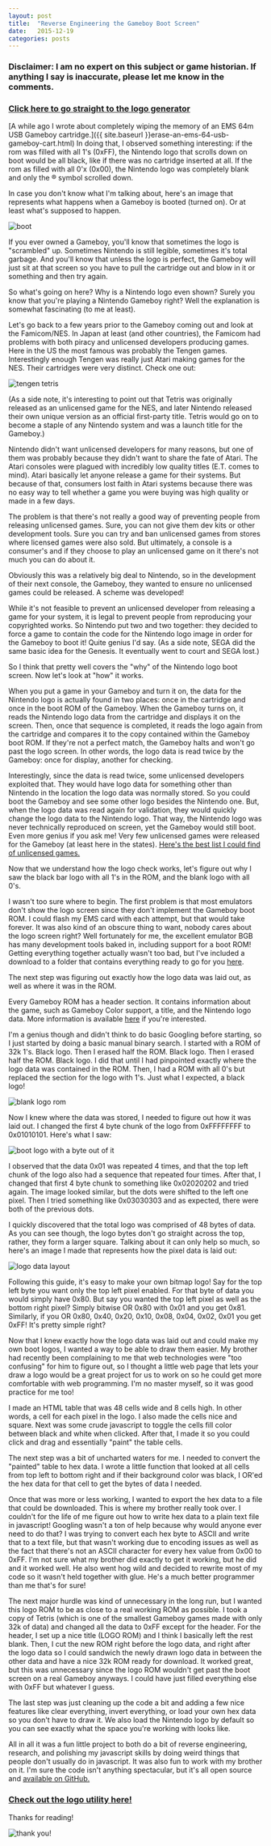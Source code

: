 ```yaml
---
layout: post
title:  "Reverse Engineering the Gameboy Boot Screen"
date:   2015-12-19
categories: posts
---
```


### Disclaimer: I am no expert on this subject or game historian. If anything I say is inaccurate, please let me know in the comments.

### [Click here to go straight to the logo generator](http://catskull.net/GB-Logo-Generator/)

[A while ago I wrote about completely wiping the memory of an EMS 64m USB Gameboy cartridge.]({{ site.baseurl }}erase-an-ems-64-usb-gameboy-cart.html) In doing that, I observed something interesting: if the rom was filled with all 1's (0xFF), the Nintendo logo that scrolls down on boot would be all black, like if there was no cartridge inserted at all. If the rom as filled with all 0'x (0x00), the Nintendo logo was completely blank and only the ® symbol scrolled down.

In case you don't know what I'm talking about, here's an image that represents what happens when a Gameboy is booted (turned on). Or at least what's supposed to happen.

![boot](http://i.imgur.com/V3qm8z5.gif)

If you ever owned a Gameboy, you'll know that sometimes the logo is "scrambled" up. Sometimes Nintendo is still legible, sometimes it's total garbage. And you'll know that unless the logo is perfect, the Gameboy will just sit at that screen so you have to pull the cartridge out and blow in it or something and then try again.

So what's going on here? Why is a Nintendo logo even shown? Surely you know that you're playing a Nintendo Gameboy right? Well the explanation is somewhat fascinating (to me at least).

Let's go back to a few years prior to the Gameboy coming out and look at the Famicom/NES. In Japan at least (and other countries), the Famicom had problems with both piracy and unlicensed developers producing games. Here in the US the most famous was probably the Tengen games. Interestingly enough Tengen was really just Atari making games for the NES. Their cartridges were very distinct. Check one out:

![tengen tetris](http://i.imgur.com/bEw8t6u.png)

(As a side note, it's interesting to point out that Tetris was originally released as an unlicensed game for the NES, and later Nintendo released their own unique version as an official first-party title. Tetris would go on to become a staple of any Nintendo system and was a launch title for the Gameboy.)

Nintendo didn't want unlicensed developers for many reasons, but one of them was probably because they didn't want to share the fate of Atari. The Atari consoles were plagued with incredibly low quality titles (E.T. comes to mind). Atari basically let anyone release a game for their systems. But because of that, consumers lost faith in Atari systems because there was no easy way to tell whether a game you were buying was high quality or made in a few days.

The problem is that there's not really a good way of preventing people from releasing unlicensed games. Sure, you can not give them dev kits or other development tools. Sure you can try and ban unlicensed games from stores where licensed games were also sold. But ultimately, a console is a consumer's and if they choose to play an unlicensed game on it there's not much you can do about it.

Obviously this was a relatively big deal to Nintendo, so in the development of their next console, the Gameboy, they wanted to ensure no unlicensed games could be released. A scheme was developed!

While it's not feasible to prevent an unlicensed developer from releasing a game for your system, it is legal to prevent people from reproducing your copyrighted works. So Nintendo put two and two together: they decided to force a game to contain the code for the Nintendo logo image in order for the Gameboy to boot it!
Quite genius I'd say. (As a side note, SEGA did the same basic idea for the Genesis. It eventually went to court and SEGA lost.)

So I think that pretty well covers the "why" of the Nintendo logo boot screen. Now let's look at "how" it works.

When you put a game in your Gameboy and turn it on, the data for the Nintendo logo is actually found in two places: once in the cartridge and once in the boot ROM of the Gameboy. When the Gameboy turns on, it reads the Nintendo logo data from the cartridge and displays it on the screen. Then, once that sequence is completed, it reads the logo again from the cartridge and compares it to the copy contained within the Gameboy boot ROM. If they're not a perfect match, the Gameboy halts and won't go past the logo screen. In other words, the logo data is read twice by the Gameboy: once for display, another for checking.

Interestingly, since the data is read twice, some unlicensed developers exploited that. They would have logo data for something other than Nintendo in the location the logo data was normally stored. So you could boot the Gameboy and see some other logo besides the Nintendo one. But, when the logo data was read again for validation, they would quickly change the logo data to the Nintendo logo. That way, the Nintendo logo was never technically reproduced on screen, yet the Gameboy would still boot. Even more genius if you ask me! Very few unlicensed games were released for the Gameboy (at least here in the states). [Here's the best list I could find of unlicensed games.](https://tcrf.net/Category:Unlicensed_Game_Boy_games)

Now that we understand how the logo check works, let's figure out why I saw the black bar logo with all 1's in the ROM, and the blank logo with all 0's.

I wasn't too sure where to begin. The first problem is that most emulators don't show the logo screen since they don't implement the Gameboy boot ROM. I could flash my EMS card with each attempt, but that would take forever. It was also kind of an obscure thing to want, nobody cares about the logo screen right? Well fortunately for me, the excellent emulator BGB has many development tools baked in, including support for a boot ROM! Getting everything together actually wasn't too bad, but I've included a download to a folder that contains everything ready to go for you [here](https://drive.google.com/file/d/0B2JWZbiqagfDcW1ENzducVFUd1E/view?usp=sharing).

The next step was figuring out exactly how the logo data was laid out, as well as where it was in the ROM.

Every Gameboy ROM has a header section. It contains information about the game, such as Gameboy Color support, a title, and the Nintendo logo data. More information is available [here](http://gbdev.gg8.se/wiki/articles/The_Cartridge_Header) if you're interested.

I'm a genius though and didn't think to do basic Googling before starting, so I just started by doing a basic manual binary search. I started with a ROM of 32k 1's. Black logo. Then I erased half the ROM. Black logo. Then I erased half the ROM. Black logo. I did that until I had pinpointed exactly where the logo data was contained in the ROM. Then, I had a ROM with all 0's but replaced the section for the logo with 1's. Just what I expected, a black logo!

![blank logo rom](http://i.imgur.com/cIvdPyC.png)

Now I knew where the data was stored, I needed to figure out how it was laid out. I changed the first 4 byte chunk of the logo from 0xFFFFFFFF to 0x01010101. Here's what I saw:

![boot logo with a byte out of it](http://i.imgur.com/2Y9WRki.png)

I observed that the data 0x01 was repeated 4 times, and that the top left chunk of the logo also had a sequence that repeated four times. After that, I changed that first 4 byte chunk to something like 0x02020202 and tried again. The image looked similar, but the dots were shifted to the left one pixel. Then I tried something like 0x03030303 and as expected, there were both of the previous dots.

I quickly discovered that the total logo was comprised of 48 bytes of data. As you can see though, the logo bytes don't go straight across the top, rather, they form a larger square. Talking about it can only help so much, so here's an image I made that represents how the pixel data is laid out:

![logo data layout](http://i.imgur.com/BikSgOo.png)

Following this guide, it's easy to make your own bitmap logo! Say for the top left byte you want only the top left pixel enabled. For that byte of data you would simply have 0x80. But say you wanted the top left pixel as well as the bottom right pixel? Simply bitwise OR 0x80 with 0x01 and you get 0x81. Similarly, if you OR 0x80, 0x40, 0x20, 0x10, 0x08, 0x04, 0x02, 0x01 you get 0xFF! It's pretty simple right?

Now that I knew exactly how the logo data was laid out and could make my own boot logos, I wanted a way to be able to draw them easier. My brother had recently been complaining to me that web technologies were "too confusing" for him to figure out, so I thought a little web page that lets your draw a logo would be a great project for us to work on so he could get more comfortable with web programming. I'm no master myself, so it was good practice for me too!

I made an HTML table that was 48 cells wide and 8 cells high. In other words, a cell for each pixel in the logo. I also made the cells nice and square. Next was some crude javascript to toggle the cells fill color between black and white when clicked. After that, I made it so you could click and drag and essentially "paint" the table cells.

The next step was a bit of uncharted waters for me. I needed to convert the "painted" table to hex data. I wrote a little function that looked at all cells from top left to bottom right and if their background color was black, I OR'ed the hex data for that cell to get the bytes of data I needed.

Once that was more or less working, I wanted to export the hex data to a file that could be downloaded. This is where my brother really took over. I couldn't for the life of me figure out how to write hex data to a plain text file in javascript! Googling wasn't a ton of help because why would anyone ever need to do that? I was trying to convert each hex byte to ASCII and write that to a text file, but that wasn't working due to encoding issues as well as the fact that there's not an ASCII character for every hex value from 0x00 to 0xFF. I'm not sure what my brother did exactly to get it working, but he did and it worked well. He also went hog wild and decided to rewrite most of my code so it wasn't held together with glue. He's a much better programmer than me that's for sure!

The next major hurdle was kind of unnecessary in the long run, but I wanted this logo ROM to be as close to a real working ROM as possible. I took a copy of Tetris (which is one of the smallest Gameboy games made with only 32k of data) and changed all the data to 0xFF except for the header. For the header, I set up a nice title (LOGO ROM) and I think I basically left the rest blank. Then, I cut the new ROM right before the logo data, and right after the logo data so I could sandwich the newly drawn logo data in between the other data and have a nice 32k ROM ready for download. It worked great, but this was unnecessary since the logo ROM wouldn't get past the boot screen on a real Gameboy anyways. I could have just filled everything else with 0xFF but whatever I guess.

The last step was just cleaning up the code a bit and adding a few nice features like clear everything, invert everything, or load your own hex data so you don't have to draw it. We also load the Nintendo logo by default so you can see exactly what the space you're working with looks like.

All in all it was a fun little project to both do a bit of reverse engineering, research, and polishing my javascript skills by doing weird things that people don't usually do in javascript. It was also fun to work with my brother on it. I'm sure the code isn't anything spectacular, but it's all open source and [available on GitHub.](https://github.com/catskull/GB-Logo-Generator)

### [Check out the logo utility here!](http://catskull.net/GB-Logo-Generator/)

Thanks for reading!

![thank you!](http://i.imgur.com/ZlDAY0E.gif)
